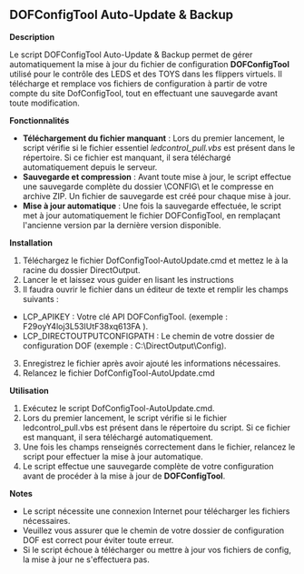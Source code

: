 ## DOFConfigTool Auto-Update & Backup

**Description**

Le script DOFConfigTool Auto-Update & Backup permet de gérer automatiquement la mise à jour du fichier de configuration **DOFConfigTool** utilisé pour le contrôle des LEDS et des TOYS dans les flippers virtuels. Il télécharge et remplace vos fichiers de configuration à partir de votre compte du site DofConfigTool, tout en effectuant une sauvegarde avant toute modification.

**Fonctionnalités**
 - **Téléchargement du fichier manquant** : Lors du premier lancement, le script vérifie si le fichier essentiel _ledcontrol_pull.vbs_ est présent dans le répertoire. Si ce fichier est manquant, il sera téléchargé automatiquement depuis le serveur.
 - **Sauvegarde et compression** : Avant toute mise à jour, le script effectue une sauvegarde complète du dossier \CONFIG\ et le compresse en archive ZIP. Un fichier de sauvegarde est créé pour chaque mise à jour.
 - **Mise à jour automatique** : Une fois la sauvegarde effectuée, le script met à jour automatiquement le fichier DOFConfigTool, en remplaçant l'ancienne version par la dernière version disponible.

**Installation**
1. Téléchargez le fichier DofConfigTool-AutoUpdate.cmd et mettez le à la racine du dossier DirectOutput.
2. Lancer le et laissez vous guider en lisant les instructions
3. Il faudra ouvrir le fichier dans un éditeur de texte et remplir les champs suivants :
 -  LCP_APIKEY : Votre clé API DOFConfigTool.  (exemple : F29oyY4loj3L53IUtF38xq613FA ).
 -  LCP_DIRECTOUTPUTCONFIGPATH : Le chemin de votre dossier de configuration DOF (exemple : C:\DirectOutput\Config\).
3. Enregistrez le fichier après avoir ajouté les informations nécessaires.
4. Relancez le fichier DofConfigTool-AutoUpdate.cmd

**Utilisation**
1.  Exécutez le script DofConfigTool-AutoUpdate.cmd.
2.  Lors du premier lancement, le script vérifie si le fichier ledcontrol_pull.vbs est présent dans le répertoire du script. Si ce fichier est manquant, il sera téléchargé automatiquement.
3.  Une fois les champs renseignés correctement dans le fichier, relancez le script pour effectuer la mise à jour automatique.
4.  Le script effectue une sauvegarde complète de votre configuration avant de procéder à la mise à jour de **DOFConfigTool**.

**Notes**
- Le script nécessite une connexion Internet pour télécharger les fichiers nécessaires.
- Veuillez vous assurer que le chemin de votre dossier de configuration DOF est correct pour éviter toute erreur.
- Si le script échoue à télécharger ou mettre à jour vos fichiers de config, la mise à jour ne s'effectuera pas.
